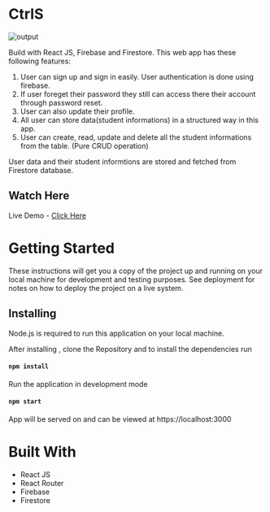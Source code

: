 # CtrlS

![output](https://user-images.githubusercontent.com/88406499/139555458-f9c85b80-a8ac-4d44-ae4d-bdfa10b7d1e7.png)


Build with React JS, Firebase and Firestore. This web app has these following features:
1. User can sign up and sign in easily. User authentication is done using firebase. 
2. If user foreget their password they still can access there their account through password reset.
3. User can also update their profile.
4. All user can store data(student informations) in a structured way in this app.
5. User can create, read, update and delete all the student informations from the table. (Pure CRUD operation)

User data and their student informtions are stored and fetched from Firestore database.

## Watch Here
Live Demo - [Click Here](https://crudjs-2eccc.web.app/)


# Getting Started

These instructions will get you a copy of the project up and running on your local machine for development and testing purposes. See deployment for notes on how to deploy the project on a live system.

## Installing
Node.js is required to run this application on your local machine.

After installing , clone the Repository and to install the dependencies run
#### `npm install`

Run the application in development mode

#### `npm start`
App will be served on and can be viewed at https://localhost:3000

# Built With
* React JS
* React Router
* Firebase
* Firestore

